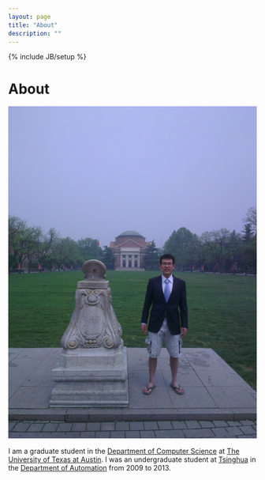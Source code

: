 ```yaml
---
layout: page
title: "About"
description: ""
---
```

{% include JB/setup %}

# About

<a href="http://li-tianyang.com/">
    <img id="ltypic" style="display: inline; height: auto; width: auto; max-width: 100%;" src="/img/long/lty.jpg" alt="Tianyang Li">
</a>

I am a graduate student in the [Department of Computer Science](http://cs.utexas.edu) at [The University of Texas at Austin](http://utexas.edu).
I was an undergraduate student at [Tsinghua](http://www.tsinghua.edu.cn) in the [Department of Automation](http://www.au.tsinghua.edu.cn/) from 2009 to 2013.  

<div style="display:none;">
I play the [flute](https://en.wikipedia.org/wiki/Western_concert_flute), 
and enjoy works by composers from [Bach](http://imslp.org/wiki/Partita_in_A_minor,_BWV_1013_(Bach,_Johann_Sebastian)) to [Debussy](http://imslp.org/wiki/Syrinx_(Debussy,_Claude)).
</div>

<div style="display:none;">
    <ul>
        <li>
            <figure>
                <img src="/img/funny/tsinghua-ice-pond.jpg" alt="2013年1月16日，刚刚拿到多所美国名校offer的李天阳，手贱点开了清华大学info查看了自己大四上的成绩，怎料多门必修课挂掉。留学梦碎的他，来到清华大学自动化系主楼顶楼纵身跳下后，未死但神志不清，趁赶来救助的医护人员不备，脱下自己的衣服裸奔至近春园荷塘准备跳湖自尽，不料北京的冬天是寒冷的，他投湖不成反晕倒在湖面，因体温过低，抢救无效，死亡时间2013年1月17号下午15时21分。 R.I.P. 杨锦/摄">
                <figcaption>2013年1月16日，刚刚拿到多所美国名校offer的李天阳，手贱点开了清华大学info查看了自己大四上的成绩，怎料多门必修课挂掉。留学梦碎的他，来到清华大学自动化系主楼顶楼纵身跳下后，未死但神志不清，趁赶来救助的医护人员不备，脱下自己的衣服裸奔至近春园荷塘准备跳湖自尽，不料北京的冬天是寒冷的，他投湖不成反晕倒在湖面，因体温过低，抢救无效，死亡时间2013年1月17号下午15时21分。 R.I.P. 杨锦/摄</figcaption>
            </figure>
        </li>
        <li>
            <figure>
                <img src="/img/funny/pku-pond-boat.jpg" alt="2013年5月4日，来自云南的李天阳因之前美国使馆面签时向签证官讨要食物被拒签，于是另谋他法。轻信google map指路，购买劣质橡皮艇准备横穿北冰洋偷渡到美国，谁知选错水域，在未名湖下水，10分钟后被保安抓获。偷渡梦破，遂投湖自尽。这是乐观的李天阳留给世人的最后一张照片。 秦吉猿/摄">
                <figcaption>2013年5月4日，来自云南的李天阳因之前美国使馆面签时向签证官讨要食物被拒签，于是另谋他法。轻信google map指路，购买劣质橡皮艇准备横穿北冰洋偷渡到美国，谁知选错水域，在未名湖下水，10分钟后被保安抓获。偷渡梦破，遂投湖自尽。这是乐观的李天阳留给世人的最后一张照片。 秦吉猿/摄</figcaption>
            </figure>
        </li>
        <li>
            <figure>
                <img src="/img/funny/tsinghua-fountain.jpg" alt="2013年7月16日，之前由于挂科而留学梦碎的李天阳，由于毕设期间每天给全实验室买早点，教授被他这种不要脸的精神所打动，终于破格毕业。然而好景不长，在拿到毕业证书的当天晚上，李同学伙同他人来到五道口某不知名酒吧享受春宵一刻。喝醉的李同学不顾他人劝阻，独人走回宿舍，不慎在图书馆前喷泉处绊倒，不会游泳的他在酒精的作用下当场溺亡，转天下午才被周围群众发现，发现的时候尸体已经发生浮肿现象，惨不忍睹。这是乐观的李天阳留给世人的最后一张背影。 王西原摄">
                <figcaption>2013年7月16日，之前由于挂科而留学梦碎的李天阳，由于毕设期间每天给全实验室买早点，教授被他这种不要脸的精神所打动，终于破格毕业。然而好景不长，在拿到毕业证书的当天晚上，李同学伙同他人来到五道口某不知名酒吧享受春宵一刻。喝醉的李同学不顾他人劝阻，独人走回宿舍，不慎在图书馆前喷泉处绊倒，不会游泳的他在酒精的作用下当场溺亡，转天下午才被周围群众发现，发现的时候尸体已经发生浮肿现象，惨不忍睹。这是乐观的李天阳留给世人的最后一张背影。 王西原摄</figcaption>
            </figure>
        </li>
    </ul>
</div>

